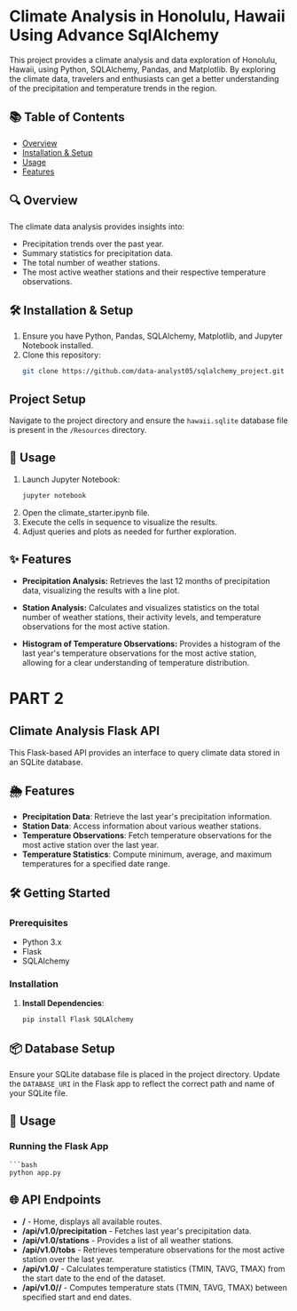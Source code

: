 # Climate Analysis in Honolulu, Hawaii Using Advance SqlAlchemy

This project provides a climate analysis and data exploration of Honolulu, Hawaii, using Python, SQLAlchemy, Pandas, and Matplotlib. By exploring the climate data, travelers and enthusiasts can get a better understanding of the precipitation and temperature trends in the region.

## 📚 Table of Contents

- [Overview](#overview)
- [Installation & Setup](#installation--setup)
- [Usage](#usage)
- [Features](#features)


## 🔍 Overview

The climate data analysis provides insights into:
- Precipitation trends over the past year.
- Summary statistics for precipitation data.
- The total number of weather stations.
- The most active weather stations and their respective temperature observations.

## 🛠 Installation & Setup

1. Ensure you have Python, Pandas, SQLAlchemy, Matplotlib, and Jupyter Notebook installed.
2. Clone this repository:
   ```bash
   git clone https://github.com/data-analyst05/sqlalchemy_project.git
## Project Setup

Navigate to the project directory and ensure the `hawaii.sqlite` database file is present in the `/Resources` directory.

## 🚀 Usage

1. Launch Jupyter Notebook:
    ```bash
    jupyter notebook
2. Open the climate_starter.ipynb file.
3. Execute the cells in sequence to visualize the results.
4. Adjust queries and plots as needed for further exploration.


## ✨ Features

- **Precipitation Analysis:** Retrieves the last 12 months of precipitation data, visualizing the results with a line plot.

- **Station Analysis:** Calculates and visualizes statistics on the total number of weather stations, their activity levels, and temperature observations for the most active station.

- **Histogram of Temperature Observations:** Provides a histogram of the last year's temperature observations for the most active station, allowing for a clear understanding of temperature distribution.


# PART 2

## Climate Analysis Flask API

This Flask-based API provides an interface to query climate data stored in an SQLite database.

## 🌦 Features

- **Precipitation Data**: Retrieve the last year's precipitation information.
- **Station Data**: Access information about various weather stations.
- **Temperature Observations**: Fetch temperature observations for the most active station over the last year.
- **Temperature Statistics**: Compute minimum, average, and maximum temperatures for a specified date range.

## 🛠 Getting Started

### Prerequisites

- Python 3.x
- Flask
- SQLAlchemy

### Installation

1. **Install Dependencies**:

   ```bash
   pip install Flask SQLAlchemy

## 📦 Database Setup

Ensure your SQLite database file is placed in the project directory. Update the `DATABASE_URI` in the Flask app to reflect the correct path and name of your SQLite file.

## 🚀 Usage

### Running the Flask App

    ```bash
    python app.py

## 🌐 API Endpoints

- **/** - Home, displays all available routes.
- **/api/v1.0/precipitation** - Fetches last year's precipitation data.
- **/api/v1.0/stations** - Provides a list of all weather stations.
- **/api/v1.0/tobs** - Retrieves temperature observations for the most active station over the last year.
- **/api/v1.0/<start>** - Calculates temperature statistics (TMIN, TAVG, TMAX) from the start date to the end of the dataset.
- **/api/v1.0/<start>/<end>** - Computes temperature stats (TMIN, TAVG, TMAX) between specified start and end dates.





